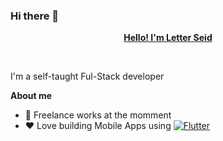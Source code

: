 ### Hi there 👋

<!--
**letter-Seid/letter-Seid** is a ✨ _special_ ✨ repository because its `README.md` (this file) appears on your GitHub profile.

Here are some ideas to get you started:

- 🔭 I’m currently working on ...
- 🌱 I’m currently learning ...
- 👯 I’m looking to collaborate on ...
- 🤔 I’m looking for help with ...
- 💬 Ask me about ...
- 📫 How to reach me: ...
- 😄 Pronouns: ...
- ⚡ Fun fact: ...
-->
<p align="center"><a href="https://github.com/letter-Seid"><b>Hello! I'm Letter Seid</b></a></p>

<br />

I'm a self-taught Ful-Stack developer

**About me**

- 🔭 Freelance works at the momment
- ❤️ Love building Mobile Apps using [![Flutter](https://avatars.githubusercontent.com/u/14101776?s=200&v=4)](https://github.com/flutter)
